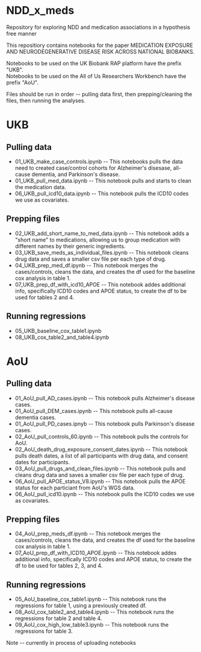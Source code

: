 # NDD_x_meds
Repository for exploring NDD and medication associations in a hypothesis free manner

This repositiory contains notebooks for the paper MEDICATION EXPOSURE AND NEURODEGENERATIVE DISEASE RISK ACROSS NATIONAL BIOBANKS.

Notebooks to be used on the UK Biobank RAP platform have the prefix "UKB".  
Notebooks to be used on the All of Us Researchers Workbench have the prefix "AoU".

Files should be run in order -- pulling data first, then prepping/cleaning the files, then running the analyses.

# UKB
## Pulling data
* 01_UKB_make_case_controls.ipynb -- This notebooks pulls the data need to created case/control cohorts for Alzheimer's disesase, all-cause dementia, and Parkinson's disease.
* 01_UKB_pull_med_data.ipynb -- This notebook pulls and starts to clean the medication data.
* 06_UKB_pull_icd10_data.ipynb -- This notebook pulls the ICD10 codes we use as covariates.

## Prepping files
* 02_UKB_add_short_name_to_med_data.ipynb -- This notebook adds a "short name" to medications, allowing us to group medication with different names by their generic ingredients.
* 03_UKB_save_meds_as_individual_files.ipynb -- This notebook cleans drug data and saves a smaller csv file per each type of drug.
* 04_UKB_prep_med_df.ipynb -- This notebook merges the cases/controls, cleans the data, and creates the df used for the baseline cox analysis in table 1.
* 07_UKB_prep_df_with_icd10_APOE -- This notebook addes additional info, specifically ICD10 codes and APOE status, to create the df to be used for tables 2 and 4.

## Running regressions
* 05_UKB_baseline_cox_table1.ipynb
* 08_UKB_cox_table2_and_table4.ipynb

# AoU
## Pulling data
* 01_AoU_pull_AD_cases.ipynb -- This notebook pulls Alzheimer's disease cases.
* 01_AoU_pull_DEM_cases.ipynb -- This notebook pulls all-cause dementia cases.
* 01_AoU_pull_PD_cases.ipnyb -- This notebook pulls Parkinson's disease cases.
* 02_AoU_pull_controls_60.ipynb -- This notebook pulls the controls for AoU.
* 02_AoU_death_drug_exposure_consent_dates.ipynb -- This notebook pulls death dates, a list of all participants with drug data, and consent dates for participants.
* 03_AoU_pull_drugs_and_clean_files.ipynb -- This notebook pulls and cleans drug data and saves a smaller csv file per each type of drug.
* 06_AoU_pull_APOE_status_V8.ipynb -- This notebook pulls the APOE status for each particiant from AoU's WGS data.
* 06_AoU_pull_icd10.ipynb -- This notebook pulls the ICD10 codes we use as covariates.

## Prepping files
* 04_AoU_prep_meds_df.ipynb -- This notebook merges the cases/controls, cleans the data, and creates the df used for the baseline cox analysis in table 1.
* 07_AoU_prep_df_with_ICD10_APOE.ipynb -- This notebook addes additional info, specifically ICD10 codes and APOE status, to create the df to be used for tables 2, 3, and 4.

## Running regressions
* 05_AoU_baseline_cox_table1.ipynb -- This notebook runs the regressions for table 1, using a previously created df.
* 08_AoU_cox_table2_and_table4.ipynb -- This notebook runs the regressions for table 2 and table 4.
* 09_AoU_cox_high_low_table3.ipynb -- This notebook runs the regressions for table 3.

Note -- currently in process of uploading notebooks
